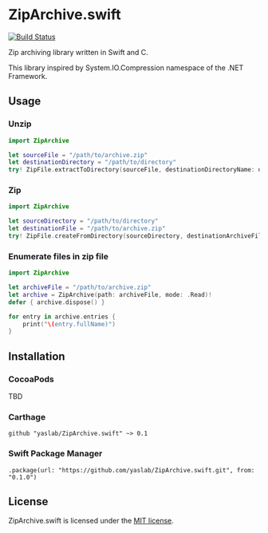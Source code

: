 # ZipArchive.swift

[![Build Status](https://travis-ci.org/yaslab/ZipArchive.swift.svg?branch=master)](https://travis-ci.org/yaslab/ZipArchive.swift)

Zip archiving library written in Swift and C.

This library inspired by System.IO.Compression namespace of the .NET Framework.

## Usage

### Unzip

```swift
import ZipArchive

let sourceFile = "/path/to/archive.zip"
let destinationDirectory = "/path/to/directory"
try! ZipFile.extractToDirectory(sourceFile, destinationDirectoryName: destinationDirectory)
```

### Zip

```swift
import ZipArchive

let sourceDirectory = "/path/to/directory"
let destinationFile = "/path/to/archive.zip"
try! ZipFile.createFromDirectory(sourceDirectory, destinationArchiveFileName: destinationFile)
```

### Enumerate files in zip file

```swift
import ZipArchive

let archiveFile = "/path/to/archive.zip"
let archive = ZipArchive(path: archiveFile, mode: .Read)!
defer { archive.dispose() }

for entry in archive.entries {
    print("\(entry.fullName)")
}
```

## Installation

### CocoaPods

TBD

### Carthage

```
github "yaslab/ZipArchive.swift" ~> 0.1
```

### Swift Package Manager

```
.package(url: "https://github.com/yaslab/ZipArchive.swift.git", from: "0.1.0")
```

## License

ZipArchive.swift is licensed under the [MIT license](https://github.com/yaslab/ZipArchive.swift/blob/master/LICENSE).
